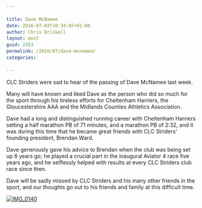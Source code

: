 ```yaml
---

title: Dave McNamee
date: 2016-07-03T10:34:07+01:00
author: Chris Driskell
layout: post
guid: 2353
permalink: /2016/07/dave-mcnamee/
categories:

---
```

CLC Striders were sad to hear of the passing of Dave McNamee last week.

Many will have known and liked Dave as the person who did so much for the sport through his tireless efforts for Cheltenham Harriers, the Gloucestershire AAA and the Midlands Counties Athletics Association.

Dave had a long and distinguished running career with Cheltenham Harriers setting a half marathon PB of 71 minutes, and a marathon PB of 2:32, and it was during this time that he became great friends with CLC Striders’ founding president, Brendan Ward.

Dave generously gave his advice to Brendan when the club was being set up 8 years go; he played a crucial part in the inaugural Aviator 4 race five years ago, and he selflessly helped with results at every CLC Striders club race since then.

Dave will be sadly missed by CLC Striders and his many other friends in the sport, and our thoughts go out to his friends and family at this difficult time.

[<img class="alignnone size-medium wp-image-2354" src="/Images/2016/07/IMG_0140-245x300.jpg" alt="IMG_0140" width="245" height="300" srcset="/Images/2016/07/IMG_0140-245x300.jpg 245w, /Images/2016/07/IMG_0140.jpg 501w" sizes="(max-width: 245px) 100vw, 245px" />](/Images/2016/07/IMG_0140.jpg)

&nbsp;